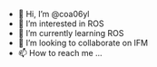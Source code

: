 - 👋 Hi, I’m @coa06yl
- 👀 I’m interested in ROS
- 🌱 I’m currently learning ROS
- 💞️ I’m looking to collaborate on IFM
- 📫 How to reach me ...

<!---
coa06yl/coa06yl is a ✨ special ✨ repository because its `README.md` (this file) appears on your GitHub profile.
You can click the Preview link to take a look at your changes.
--->
